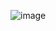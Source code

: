 ![image](https://github.com/aisflat439/remix-sst-vite/assets/3719502/faefa37b-1945-4f16-ac13-b5a1837c358c)
